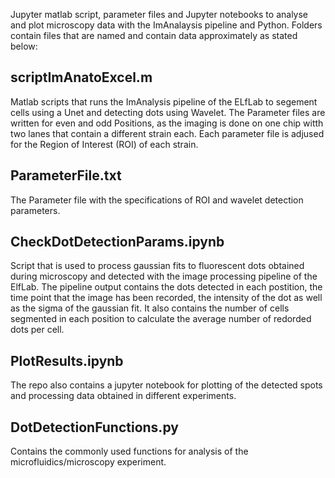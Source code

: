 Jupyter matlab script, parameter files and Jupyter notebooks to analyse and plot microscopy data with the ImAnalaysis pipeline and Python.
Folders contain files that are named and contain data approximately as stated below:

scriptImAnatoExcel.m
--------------------
Matlab scripts that runs the ImAnalysis pipeline of the ELfLab to segement cells using a Unet and detecting dots using Wavelet. The Parameter files are written for even and odd Positions, as the imaging is done on one chip witth two lanes that contain a different strain each. Each parameter file is adjused for the Region of Interest (ROI) of each strain.

ParameterFile.txt
-----------------
The Parameter file with the specifications of ROI and wavelet detection parameters.

CheckDotDetectionParams.ipynb
-----------------------------
Script that is used to process gaussian fits to fluorescent dots obtained during microscopy and detected with the image processing pipeline of the ElfLab. The pipeline output contains the dots detected in each postition, the time point that the image has been recorded, the intensity of the dot as well as the sigma of the gaussian fit. It also contains the number of cells segmented in each position to calculate the average number of redorded dots per cell.

PlotResults.ipynb
-----------------------------
The repo also contains a jupyter notebook for plotting of the detected spots and processing data obtained in different experiments.

DotDetectionFunctions.py
-------------------------
Contains the commonly used functions for analysis of the microfluidics/microscopy experiment. 
